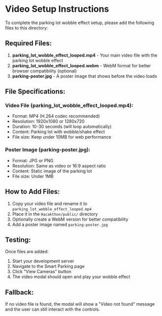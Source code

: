 # Video Setup Instructions

To complete the parking lot wobble effect setup, please add the following files to this directory:

## Required Files:

1. **parking_lot_wobble_effect_looped.mp4** - Your main video file with the parking lot wobble effect
2. **parking_lot_wobble_effect_looped.webm** - WebM format for better browser compatibility (optional)
3. **parking-poster.jpg** - A poster image that shows before the video loads

## File Specifications:

### Video File (parking_lot_wobble_effect_looped.mp4):
- Format: MP4 (H.264 codec recommended)
- Resolution: 1920x1080 or 1280x720
- Duration: 10-30 seconds (will loop automatically)
- Content: Parking lot with wobble/shake effect
- File size: Keep under 10MB for web performance

### Poster Image (parking-poster.jpg):
- Format: JPG or PNG
- Resolution: Same as video or 16:9 aspect ratio
- Content: Static image of the parking lot
- File size: Under 1MB

## How to Add Files:

1. Copy your video file and rename it to `parking_lot_wobble_effect_looped.mp4`
2. Place it in the `Hacakthon/public/` directory
3. Optionally create a WebM version for better compatibility
4. Add a poster image named `parking-poster.jpg`

## Testing:

Once files are added:
1. Start your development server
2. Navigate to the Smart Parking page
3. Click "View Cameras" button
4. The video modal should open and play your wobble effect

## Fallback:

If no video file is found, the modal will show a "Video not found" message and the user can still interact with the controls.
